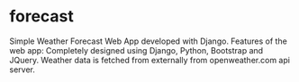# forecast
Simple Weather Forecast Web App developed with Django.
Features of the web app:
Completely designed using Django, Python, Bootstrap and JQuery.
Weather data is fetched from externally from openweather.com api server.
